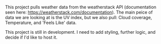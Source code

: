 This project pulls weather data from the weatherstack API (documentation seen here: https://weatherstack.com/documentation). The main peice of data we are looking at is the UV index, but we also pull: Cloud coverage, Temperature, and 'Feels Like' data.

This project is still in development. I need to add styling, further logic, and decide if I'd like to host it.

